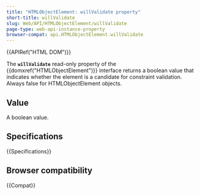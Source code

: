 ```yaml
---
title: "HTMLObjectElement: willValidate property"
short-title: willValidate
slug: Web/API/HTMLObjectElement/willValidate
page-type: web-api-instance-property
browser-compat: api.HTMLObjectElement.willValidate
---
```


{{APIRef("HTML DOM")}}

The **`willValidate`** read-only property of
the {{domxref("HTMLObjectElement")}} interface returns a boolean value that
indicates whether the element is a candidate for constraint validation. Always false for
HTMLObjectElement objects.

## Value

A boolean value.

## Specifications

{{Specifications}}

## Browser compatibility

{{Compat}}

